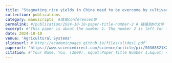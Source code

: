 ```yaml
---
title: "Stagnating rice yields in China need to be overcome by cultivars and management improvements"
collection: publications
category: manuscripts  #或者conferences等
permalink: #/publication/2024-10-10-paper-title-number-2 # 链接到md文件
excerpt: #'This paper is about the number 1. The number 2 is left for future work.'
date: 2024-10-10
venue: 'Agricultural Systems'
slidesurl: #'http://academicpages.github.io/files/slides1.pdf'
paperurl: 'https://www.sciencedirect.com/science/article/pii/S0308521X24002841?via%3Dihub'
citation: #'Your Name, You. (2009). &quot;Paper Title Number 1.&quot; <i>Journal 1</i>. 1(1).'
---
```


<!--#可以展示的#The contents above will be part of a list of publications, if the user clicks the link for the publication than the contents of section will be rendered as a full page, allowing you to provide more information about the paper for the reader. When publications are displayed as a single page, the contents of the above "citation" field will automatically be included below this section in a smaller font.-->
